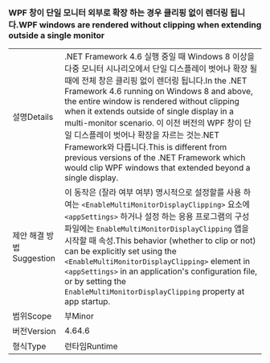 ### <a name="wpf-windows-are-rendered-without-clipping-when-extending-outside-a-single-monitor"></a><span data-ttu-id="4d642-101">WPF 창이 단일 모니터 외부로 확장 하는 경우 클리핑 없이 렌더링 됩니다.</span><span class="sxs-lookup"><span data-stu-id="4d642-101">WPF windows are rendered without clipping when extending outside a single monitor</span></span>

|   |   |
|---|---|
|<span data-ttu-id="4d642-102">설명</span><span class="sxs-lookup"><span data-stu-id="4d642-102">Details</span></span>|<span data-ttu-id="4d642-103">.NET Framework 4.6 실행 중일 때 Windows 8 이상을 다중 모니터 시나리오에서 단일 디스플레이 벗어나 확장 될 때에 전체 창은 클리핑 없이 렌더링 됩니다.</span><span class="sxs-lookup"><span data-stu-id="4d642-103">In the .NET Framework 4.6 running on Windows 8 and above, the entire window is rendered without clipping when it extends outside of single display in a multi-monitor scenario.</span></span> <span data-ttu-id="4d642-104">이 이전 버전의 WPF 창이 단일 디스플레이 벗어나 확장을 자르는 것는.NET Framework와 다릅니다.</span><span class="sxs-lookup"><span data-stu-id="4d642-104">This is different from previous versions of the .NET Framework which would clip WPF windows that extended beyond a single display.</span></span>|
|<span data-ttu-id="4d642-105">제안 해결 방법</span><span class="sxs-lookup"><span data-stu-id="4d642-105">Suggestion</span></span>|<span data-ttu-id="4d642-106">이 동작은 (잘라 여부 여부) 명시적으로 설정할를 사용 하 여는 <code>&lt;EnableMultiMonitorDisplayClipping&gt;</code> 요소에 <code>&lt;appSettings&gt;</code> 하거나 설정 하는 응용 프로그램의 구성 파일에는 <code>EnableMultiMonitorDisplayClipping</code> 앱을 시작할 때 속성.</span><span class="sxs-lookup"><span data-stu-id="4d642-106">This behavior (whether to clip or not) can be explicitly set using the <code>&lt;EnableMultiMonitorDisplayClipping&gt;</code> element in <code>&lt;appSettings&gt;</code> in an application's configuration file, or by setting the <code>EnableMultiMonitorDisplayClipping</code> property at app startup.</span></span>|
|<span data-ttu-id="4d642-107">범위</span><span class="sxs-lookup"><span data-stu-id="4d642-107">Scope</span></span>|<span data-ttu-id="4d642-108">부</span><span class="sxs-lookup"><span data-stu-id="4d642-108">Minor</span></span>|
|<span data-ttu-id="4d642-109">버전</span><span class="sxs-lookup"><span data-stu-id="4d642-109">Version</span></span>|<span data-ttu-id="4d642-110">4.6</span><span class="sxs-lookup"><span data-stu-id="4d642-110">4.6</span></span>|
|<span data-ttu-id="4d642-111">형식</span><span class="sxs-lookup"><span data-stu-id="4d642-111">Type</span></span>|<span data-ttu-id="4d642-112">런타임</span><span class="sxs-lookup"><span data-stu-id="4d642-112">Runtime</span></span>|


